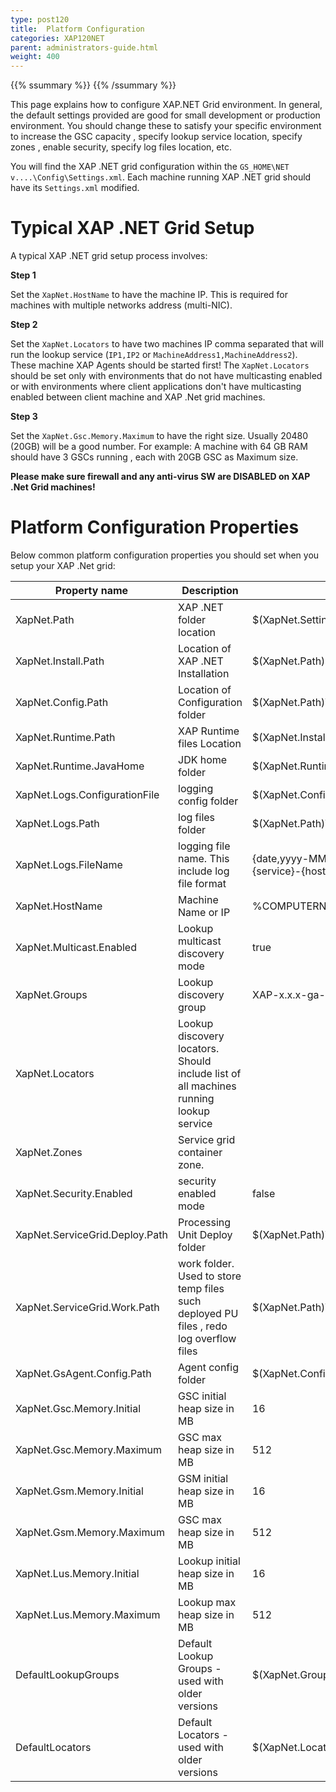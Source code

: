 ```yaml
---
type: post120
title:  Platform Configuration
categories: XAP120NET
parent: administrators-guide.html
weight: 400
---
```


{{% ssummary %}} {{% /ssummary %}}

This page explains how to configure XAP.NET Grid environment. In general, the default settings provided are good for small development or production environment. You should change these to satisfy your specific environment to increase the GSC capacity , specify lookup service location, specify zones , enable security, specify log files location, etc.

You will find the XAP .NET grid configuration within the `GS_HOME\NET v....\Config\Settings.xml`. Each machine running XAP .NET grid should have its `Settings.xml` modified. 

# Typical XAP .NET Grid Setup

A typical XAP .NET grid setup process involves:

**Step 1**

Set the `XapNet.HostName` to have the machine IP. This is required for machines with multiple networks address (multi-NIC).

**Step 2**      

Set the `XapNet.Locators` to have two machines IP comma separated that will run the lookup service (`IP1,IP2` or `MachineAddress1,MachineAddress2`). These machine XAP Agents should be started first!  The `XapNet.Locators`  should be set only with environments that do not have multicasting enabled or with environments where client applications don't have multicasting enabled between client machine and XAP .Net grid machines.

**Step 3**

Set the `XapNet.Gsc.Memory.Maximum` to have the right size.  Usually 20480 (20GB) will be a good number. For example: A machine with 64 GB RAM should have 3 GSCs running , each with 20GB GSC as Maximum size. 

**Please make sure firewall and any anti-virus SW are DISABLED on XAP .Net Grid machines!**

# Platform Configuration Properties

Below common platform configuration properties you should set when you setup your XAP .Net grid:


| Property name  | Description | Default value  |
|-----------------|------------|----------|
|XapNet.Path| XAP .NET folder location |$(XapNet.SettingsFile)\..\.. |
|XapNet.Install.Path| Location of XAP .NET Installation| $(XapNet.Path)\..|
|XapNet.Config.Path| Location of Configuration folder| $(XapNet.Path)\Config|
|XapNet.Runtime.Path| XAP Runtime files Location | $(XapNet.Install.Path)\Runtime|
|XapNet.Runtime.JavaHome| JDK home folder|$(XapNet.Runtime.Path)\Java|
|XapNet.Logs.ConfigurationFile| logging config folder|$(XapNet.Config.Path)\Logs\gs_logging.properties|
|XapNet.Logs.Path| log files folder|$(XapNet.Path)\Logs|
|XapNet.Logs.FileName| logging file name. This include log file format| {date,yyyy-MM-dd~HH.mm}-gigaspaces-{service}-{host}-{pid}.log|
|XapNet.HostName| Machine Name or IP| %COMPUTERNAME%|
|XapNet.Multicast.Enabled| Lookup multicast discovery mode|true|
|XapNet.Groups| Lookup discovery group|  XAP-x.x.x-ga-NET-x-x|
|XapNet.Locators| Lookup discovery locators. Should include list of all machines running lookup service|  |
|XapNet.Zones| Service grid container zone. |  |
|XapNet.Security.Enabled| security enabled mode| false|
|XapNet.ServiceGrid.Deploy.Path| Processing Unit Deploy folder| $(XapNet.Path)\Deploy|
|XapNet.ServiceGrid.Work.Path| work folder. Used to store temp files such deployed PU files , redo log overflow files|$(XapNet.Path)\Work|
|XapNet.GsAgent.Config.Path| Agent config folder| $(XapNet.Config.Path)\GsAgent\||
|XapNet.Gsc.Memory.Initial| GSC initial heap size in MB |16 |
|XapNet.Gsc.Memory.Maximum| GSC max heap size in MB |512 |
|XapNet.Gsm.Memory.Initial| GSM initial heap size in MB |16 |
|XapNet.Gsm.Memory.Maximum| GSC max heap size in MB |512 |
|XapNet.Lus.Memory.Initial| Lookup initial heap size in MB |16 |
|XapNet.Lus.Memory.Maximum| Lookup max heap size in MB|512 |
|DefaultLookupGroups| Default Lookup Groups - used with older versions | $(XapNet.Groups) |
|DefaultLocators| Default Locators  - used with older versions| $(XapNet.Locators) |
